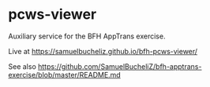 # pcws-viewer

Auxiliary service for the BFH AppTrans exercise.

Live at https://samuelbucheliz.github.io/bfh-pcws-viewer/

See also https://github.com/SamuelBucheliZ/bfh-apptrans-exercise/blob/master/README.md
